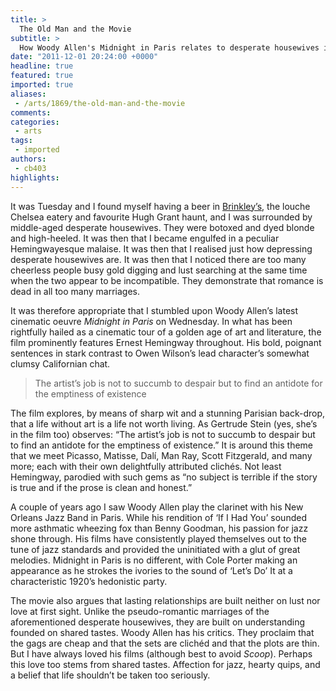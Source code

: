 ```yaml
---
title: >
  The Old Man and the Movie
subtitle: >
  How Woody Allen's Midnight in Paris relates to desperate housewives in Brinkley's
date: "2011-12-01 20:24:00 +0000"
headline: true
featured: true
imported: true
aliases:
 - /arts/1869/the-old-man-and-the-movie
comments:
categories:
 - arts
tags:
 - imported
authors:
 - cb403
highlights:
---
```


It was Tuesday and I found myself having a beer in [Brinkley’s](http://www.brinkleys.com/brinkleys.asp), the louche Chelsea eatery and favourite Hugh Grant haunt, and I was surrounded by middle-aged desperate housewives. They were botoxed and dyed blonde and high-heeled. It was then that I became engulfed in a peculiar Hemingwayesque malaise. It was then that I realised just how depressing desperate housewives are. It was then that I noticed there are too many cheerless people busy gold digging and lust searching at the same time when the two appear to be incompatible. They demonstrate that romance is dead in all too many marriages.

It was therefore appropriate that I stumbled upon Woody Allen’s latest cinematic oeuvre _Midnight in Paris_ on Wednesday. In what has been rightfully hailed as a cinematic tour of a golden age of art and literature, the film prominently features Ernest Hemingway throughout. His bold, poignant sentences in stark contrast to Owen Wilson’s lead character’s somewhat clumsy Californian chat.

> The artist’s job is not to succumb to despair but to find an antidote for the emptiness of existence

The film explores, by means of sharp wit and a stunning Parisian back-drop, that a life without art is a life not worth living. As Gertrude Stein (yes, she’s in the film too) observes: “The artist’s job is not to succumb to despair but to find an antidote for the emptiness of existence.” It is around this theme that we meet Picasso, Matisse, Dalí, Man Ray, Scott Fitzgerald, and many more; each with their own delightfully attributed clichés. Not least Hemingway, parodied with such gems as “no subject is terrible if the story is true and if the prose is clean and honest.”

A couple of years ago I saw Woody Allen play the clarinet with his New Orleans Jazz Band in Paris. While his rendition of ‘If I Had You’ sounded more asthmatic wheezing fox than Benny Goodman, his passion for jazz shone through. His films have consistently played themselves out to the tune of jazz standards and provided the uninitiated with a glut of great melodies. Midnight in Paris is no different, with Cole Porter making an appearance as he strokes the ivories to the sound of ‘Let’s Do’ It at a characteristic 1920’s hedonistic party.

The movie also argues that lasting relationships are built neither on lust nor love at first sight. Unlike the pseudo-romantic marriages of the aforementioned desperate housewives, they are built on understanding founded on shared tastes. Woody Allen has his critics. They proclaim that the gags are cheap and that the sets are clichéd and that the plots are thin. But I have always loved his films (although best to avoid _Scoop_). Perhaps this love too stems from shared tastes. Affection for jazz, hearty quips, and a belief that life shouldn’t be taken too seriously.
